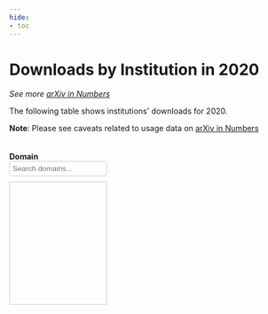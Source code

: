 ```yaml
---
hide:
- toc
---
```


<script type='text/javascript' src="https://code.jquery.com/jquery-3.7.1.js"></script>  
<script type='text/javascript' src="https://cdn.datatables.net/2.1.2/js/dataTables.js"></script>  
<link href="https://cdn.datatables.net/2.1.2/css/dataTables.dataTables.css" rel="stylesheet" type="text/css"> 

# Downloads by Institution in 2020

_See more [arXiv in Numbers](2020_usage.md)_

The following table shows institutions' downloads for 2020. 

**Note**: Please see caveats related to usage data on [arXiv in Numbers](2020_usage.md)

<style>

    .filters-wrapper {
        display: flex;
        justify-content: space-between;
        margin-bottom: 20px;
        width: 100%;
    }

    .filter-item {
        box-sizing: border-box;
    }

    .filter-item:first-child {
        width: calc(65% - 20px);
    }

    .filter-item:last-child {
        width: 35%;
    }

.filters-container {
    height: 200px;
    overflow-y: auto;
    border: 1px solid #ccc;
    padding: 10px;
    font-size: .9em;
}

    #domain_rank_wrapper {
        width: 100%;
    }

    .dataTables_wrapper {
        width: 100%;
    }

    .dataTables_filter {
        width: 30%;
        float: right;
    }

    table.dataTable {
        width: 100% !important;
        font-size: .9em; 
    }

    table.dataTable thead th {
        white-space: nowrap;
    }

    #domain-filter br,
    #year-filter br {
        display: none;
    }

    #domain-filter label,
    #year-filter label {
        display: flex;
        align-items: flex-start;
        margin-bottom: 5px;
        line-height: 1.2;
    }

    #domain-filter input[type="checkbox"],
    #year-filter input[type="checkbox"] {
        margin-right: 5px;
        margin-top: 2px;
    }

    #domain-filter label span,
    #year-filter label span {
        display: inline-block;
        padding-left: 20px;
        text-indent: -20px;
    }

    .filter-item input[type="text"] {
        width: 100%;
        padding: 5px;
        margin-bottom: 10px;
        border: 1px solid #ccc;
        border-radius: 4px;
        box-sizing: border-box;
    }
</style>

<div class="filters-wrapper">
    <div class="filter-item">
        <h4 style="margin-bottom: 0px;">Domain</h4>
        <input type="text" id="domain-search" placeholder="Search domains...">
        <div class="filters-container" id="domain-filter-container">
            <div id="domain-filter"></div>
        </div>
    </div>
</div>

<div id="domain_rank_wrapper">
    <table id="domain_rank" class="display compact"></table>
</div>


<script type='text/javascript' src="https://storage.googleapis.com/info-arxiv-org-stats/2020_downloads_by_institution.js"></script>
